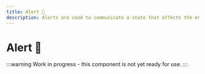 ```yaml
---
title: Alert 🔴
description: Alerts are used to communicate a state that affects the entire experience.
---
```


# Alert 🔴

:::warning
Work in progress - this component is not yet ready for use.
:::
